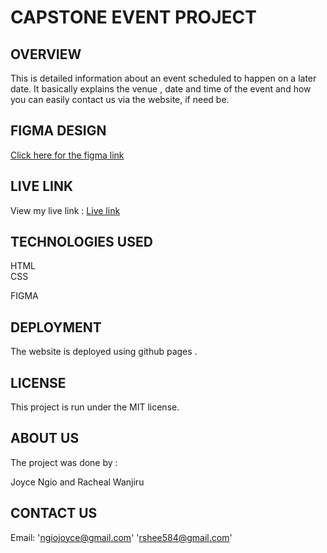 # CAPSTONE EVENT PROJECT

## OVERVIEW
This is  detailed information about  an event scheduled to happen  on a  later date.
It basically explains the venue , date and time of the event and how you can easily contact us via the website,  if need be.

## FIGMA DESIGN
<a href="https://www.figma.com/file/gdCVLuAtUZgZd6UXInPexH/LoFi--desigm?type=design&node-id=5%3A9&mode=design&t=woyION6Hv5hqJAq3-1">Click here for the figma link</a>

## LIVE LINK 
View my live link : <a href="">Live link</a>

## TECHNOLOGIES USED 
HTML    
CSS

FIGMA
## DEPLOYMENT
The website is deployed using github pages .
    

## LICENSE 
This project is run under the MIT license.

## ABOUT US 
The project was done by :

Joyce Ngio and Racheal Wanjiru
 
 ## CONTACT US 
 Email: 'ngiojoyce@gmail.com'
       'rshee584@gmail.com'


